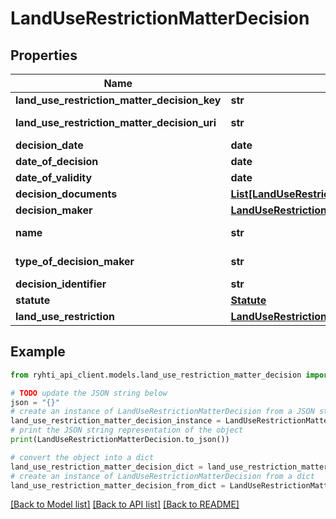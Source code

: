 # LandUseRestrictionMatterDecision


## Properties

Name | Type | Description | Notes
------------ | ------------- | ------------- | -------------
**land_use_restriction_matter_decision_key** | **str** | Avain | 
**land_use_restriction_matter_decision_uri** | **str** |  | [optional] [readonly] 
**decision_date** | **date** | Päätöspäivämäärä | 
**date_of_decision** | **date** | Päätöksenantopäivämäärä | 
**date_of_validity** | **date** | Lainvoimaisuuspäivämäärä | 
**decision_documents** | [**List[LandUseRestrictionAttachmentDocument]**](LandUseRestrictionAttachmentDocument.md) | Päätösasiakirjat | 
**decision_maker** | [**LandUseRestrictionOperator**](LandUseRestrictionOperator.md) | Päätöksentekijä | 
**name** | **str** | Päätöksen nimitys, joka kertoo mitä päätös koskee. Käytetään koodistoa &lt;a href&#x3D;\&quot;http://uri.suomi.fi/codelist/rytj/AlueidenkayttopaatoksenNimi\&quot;&gt;http://uri.suomi.fi/codelist/rytj/AlueidenkayttopaatoksenNimi&lt;/a&gt; | 
**type_of_decision_maker** | **str** | Päättäjän laji. Käytetään koodistoa &lt;a href&#x3D;\&quot;http://uri.suomi.fi/codelist/rytj/PaatoksenTekija\&quot;&gt;http://uri.suomi.fi/codelist/rytj/PaatoksenTekija&lt;/a&gt; | 
**decision_identifier** | **str** | Päätöstunnus | [optional] 
**statute** | [**Statute**](Statute.md) | Ohjaava säädös | [optional] 
**land_use_restriction** | [**LandUseRestriction**](LandUseRestriction.md) | Alueidenkäytön rajoitus | [optional] 

## Example

```python
from ryhti_api_client.models.land_use_restriction_matter_decision import LandUseRestrictionMatterDecision

# TODO update the JSON string below
json = "{}"
# create an instance of LandUseRestrictionMatterDecision from a JSON string
land_use_restriction_matter_decision_instance = LandUseRestrictionMatterDecision.from_json(json)
# print the JSON string representation of the object
print(LandUseRestrictionMatterDecision.to_json())

# convert the object into a dict
land_use_restriction_matter_decision_dict = land_use_restriction_matter_decision_instance.to_dict()
# create an instance of LandUseRestrictionMatterDecision from a dict
land_use_restriction_matter_decision_from_dict = LandUseRestrictionMatterDecision.from_dict(land_use_restriction_matter_decision_dict)
```
[[Back to Model list]](../README.md#documentation-for-models) [[Back to API list]](../README.md#documentation-for-api-endpoints) [[Back to README]](../README.md)



